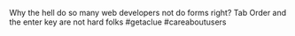 <!--
id: 3342842823
link: http://kevinisom.info/post/3342842823/why-the-hell-do-so-many-web-developers-not-do
slug: why-the-hell-do-so-many-web-developers-not-do
date: Fri Feb 18 2011 03:27:47 GMT+1300 (NZDT)
raw: {"blog_name":"kevinisom","id":3342842823,"post_url":"http://kevinisom.info/post/3342842823/why-the-hell-do-so-many-web-developers-not-do","slug":"why-the-hell-do-so-many-web-developers-not-do","type":"text","date":"2011-02-17 14:27:47 GMT","timestamp":1297952867,"state":"published","format":"html","reblog_key":"w3TpGpnS","tags":[],"short_url":"http://tmblr.co/Zw68Yy37Fxl7","highlighted":[],"feed_item":"http://twitter.com/kev_nz/statuses/38084336825671680","from_feed_id":"650289","note_count":0,"title":null,"body":"<p>Why the hell do so many web developers not do forms right? Tab Order and the enter key are not hard folks #getaclue #careaboutusers</p>"}
publish: 2011-02-018
tags: 
title: null
-->


Why the hell do so many web developers not do forms right? Tab Order and
the enter key are not hard folks \#getaclue \#careaboutusers


